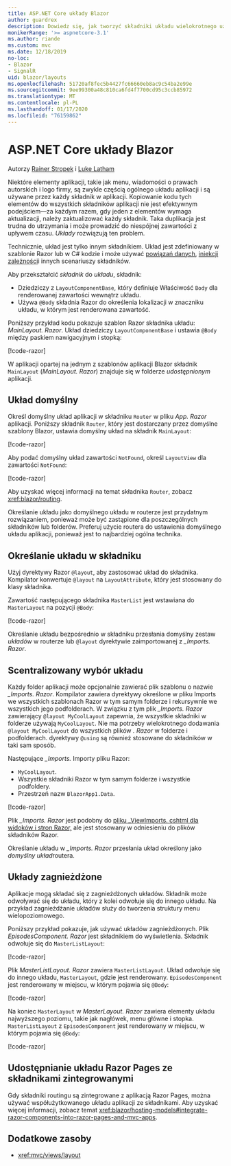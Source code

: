 ```yaml
---
title: ASP.NET Core układy Blazor
author: guardrex
description: Dowiedz się, jak tworzyć składniki układu wielokrotnego użytku dla aplikacji Blazor.
monikerRange: '>= aspnetcore-3.1'
ms.author: riande
ms.custom: mvc
ms.date: 12/18/2019
no-loc:
- Blazor
- SignalR
uid: blazor/layouts
ms.openlocfilehash: 51720af8fec5b4427fc66660eb8ac9c54ba2e99e
ms.sourcegitcommit: 9ee99300a48c810ca6fd4f7700cd95c3ccb85972
ms.translationtype: MT
ms.contentlocale: pl-PL
ms.lasthandoff: 01/17/2020
ms.locfileid: "76159862"
---
```

# <a name="aspnet-core-opno-locblazor-layouts"></a>ASP.NET Core układy Blazor

Autorzy [Rainer Stropek](https://www.timecockpit.com) i [Luke Latham](https://github.com/guardrex)

Niektóre elementy aplikacji, takie jak menu, wiadomości o prawach autorskich i logo firmy, są zwykle częścią ogólnego układu aplikacji i są używane przez każdy składnik w aplikacji. Kopiowanie kodu tych elementów do wszystkich składników aplikacji nie jest efektywnym podejściem&mdash;za każdym razem, gdy jeden z elementów wymaga aktualizacji, należy zaktualizować każdy składnik. Taka duplikacja jest trudna do utrzymania i może prowadzić do niespójnej zawartości z upływem czasu. *Układy* rozwiązują ten problem.

Technicznie, układ jest tylko innym składnikiem. Układ jest zdefiniowany w szablonie Razor lub w C# kodzie i może używać [powiązań danych](xref:blazor/components#data-binding), [iniekcji zależności](xref:blazor/dependency-injection)i innych scenariuszy składników.

Aby przekształcić *składnik* do *układu*, składnik:

* Dziedziczy z `LayoutComponentBase`, który definiuje Właściwość `Body` dla renderowanej zawartości wewnątrz układu.
* Używa `@Body` składnia Razor do określenia lokalizacji w znaczniku układu, w którym jest renderowana zawartość.

Poniższy przykład kodu pokazuje szablon Razor składnika układu: *MainLayout. Razor*. Układ dziedziczy `LayoutComponentBase` i ustawia `@Body` między paskiem nawigacyjnym i stopką:

[!code-razor[](layouts/sample_snapshot/3.x/MainLayout.razor?highlight=1,13)]

W aplikacji opartej na jednym z szablonów aplikacji Blazor składnik `MainLayout` (*MainLayout. Razor*) znajduje się w folderze *udostępnionym* aplikacji.

## <a name="default-layout"></a>Układ domyślny

Określ domyślny układ aplikacji w składniku `Router` w pliku *App. Razor* aplikacji. Poniższy składnik `Router`, który jest dostarczany przez domyślne szablony Blazor, ustawia domyślny układ na składnik `MainLayout`:

[!code-razor[](layouts/sample_snapshot/3.x/App1.razor?highlight=3)]

Aby podać domyślny układ zawartości `NotFound`, określ `LayoutView` dla zawartości `NotFound`:

[!code-razor[](layouts/sample_snapshot/3.x/App2.razor?highlight=6-9)]

Aby uzyskać więcej informacji na temat składnika `Router`, zobacz <xref:blazor/routing>.

Określanie układu jako domyślnego układu w routerze jest przydatnym rozwiązaniem, ponieważ może być zastąpione dla poszczególnych składników lub folderów. Preferuj użycie routera do ustawienia domyślnego układu aplikacji, ponieważ jest to najbardziej ogólna technika.

## <a name="specify-a-layout-in-a-component"></a>Określanie układu w składniku

Użyj dyrektywy Razor `@layout`, aby zastosować układ do składnika. Kompilator konwertuje `@layout` na `LayoutAttribute`, który jest stosowany do klasy składnika.

Zawartość następującego składnika `MasterList` jest wstawiana do `MasterLayout` na pozycji `@Body`:

[!code-razor[](layouts/sample_snapshot/3.x/MasterList.razor?highlight=1)]

Określanie układu bezpośrednio w składniku przesłania domyślny zestaw *układów* w routerze lub `@layout` dyrektywie zaimportowanej z *_Imports. Razor*.

## <a name="centralized-layout-selection"></a>Scentralizowany wybór układu

Każdy folder aplikacji może opcjonalnie zawierać plik szablonu o nazwie *_Imports. Razor*. Kompilator zawiera dyrektywy określone w pliku Imports we wszystkich szablonach Razor w tym samym folderze i rekursywnie we wszystkich jego podfolderach. W związku z tym plik *_Imports. Razor* zawierający `@layout MyCoolLayout` zapewnia, że wszystkie składniki w folderze używają `MyCoolLayout`. Nie ma potrzeby wielokrotnego dodawania `@layout MyCoolLayout` do wszystkich plików *. Razor* w folderze i podfolderach. dyrektywy `@using` są również stosowane do składników w taki sam sposób.

Następujące *_Imports.* Importy pliku Razor:

* `MyCoolLayout`.
* Wszystkie składniki Razor w tym samym folderze i wszystkie podfoldery.
* Przestrzeń nazw `BlazorApp1.Data`.
 
[!code-razor[](layouts/sample_snapshot/3.x/_Imports.razor)]

Plik *_Imports. Razor* jest podobny do [pliku _ViewImports. cshtml dla widoków i stron Razor,](xref:mvc/views/layout#importing-shared-directives) ale jest stosowany w odniesieniu do plików składników Razor.

Określanie układu w *_Imports. Razor* przesłania układ określony jako *domyślny układ*routera.

## <a name="nested-layouts"></a>Układy zagnieżdżone

Aplikacje mogą składać się z zagnieżdżonych układów. Składnik może odwoływać się do układu, który z kolei odwołuje się do innego układu. Na przykład zagnieżdżanie układów służy do tworzenia struktury menu wielopoziomowego.

Poniższy przykład pokazuje, jak używać układów zagnieżdżonych. Plik *EpisodesComponent. Razor* jest składnikiem do wyświetlenia. Składnik odwołuje się do `MasterListLayout`:

[!code-razor[](layouts/sample_snapshot/3.x/EpisodesComponent.razor?highlight=1)]

Plik *MasterListLayout. Razor* zawiera `MasterListLayout`. Układ odwołuje się do innego układu, `MasterLayout`, gdzie jest renderowany. `EpisodesComponent` jest renderowany w miejscu, w którym pojawia się `@Body`:

[!code-razor[](layouts/sample_snapshot/3.x/MasterListLayout.razor?highlight=1,9)]

Na koniec `MasterLayout` w *MasterLayout. Razor* zawiera elementy układu najwyższego poziomu, takie jak nagłówek, menu główne i stopka. `MasterListLayout` z `EpisodesComponent` jest renderowany w miejscu, w którym pojawia się `@Body`:

[!code-razor[](layouts/sample_snapshot/3.x/MasterLayout.razor?highlight=6)]

## <a name="share-a-razor-pages-layout-with-integrated-components"></a>Udostępnianie układu Razor Pages ze składnikami zintegrowanymi

Gdy składniki routingu są zintegrowane z aplikacją Razor Pages, można używać współużytkowanego układu aplikacji ze składnikami. Aby uzyskać więcej informacji, zobacz temat <xref:blazor/hosting-models#integrate-razor-components-into-razor-pages-and-mvc-apps>.

## <a name="additional-resources"></a>Dodatkowe zasoby

* <xref:mvc/views/layout>

